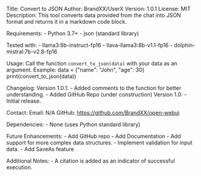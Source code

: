 Title: Convert to JSON
Author: BrandXX/UserX
Version: 1.0.1
License: MIT
Description: This tool converts data provided from the chat into JSON format and returns it in a markdown code block.

Requirements:
    - Python 3.7+
    - json (standard library)

Tested with:
    - llama3:8b-instruct-fp16
    - llava-llama3:8b-v1.1-fp16
    - dolphin-mistral:7b-v2.8-fp16

Usage:
    Call the function `convert_to_json(data)` with your data as an argument.
    Example:
        data = {"name": "John", "age": 30}
        print(convert_to_json(data))

Changelog:
    Version 1.0.1:
        - Added comments to the function for better understanding.
        - Added GitHub Repo (under construction)
    Version 1.0:
        - Initial release.

Contact:
    Email: N/A
    GitHub: https://github.com/BrandXX/open-webui
    
Dependencies:
    - None (uses Python standard library)

Future Enhancements:
    - Add GitHub repo
    - Add Documentation
    - Add support for more complex data structures.
    - Implement validation for input data.
    - Add SaveAs feature

Additional Notes:
    - A citation is added as an indicator of successful execution.
